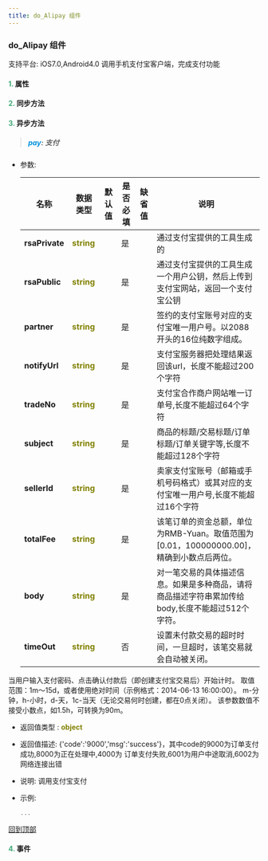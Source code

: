 ```yaml
---
title: do_Alipay 组件
---
```


### do_Alipay 组件

 支持平台: iOS7.0,Android4.0
 调用手机支付宝客户端，完成支付功能

#### <font color ='#40A977'>**1.**</font> 属性

#### <font color ='#40A977'>**2.**</font> 同步方法

#### <font color ='#40A977'>**3.**</font> 异步方法

>##### <font color ='#0092db'>**pay**</font>: 支付

- 参数:

  名称 | 数据类型 |默认值|是否必填|缺省值|说明
  ---- |-------------  |----------|--------------|--------|------
  **rsaPrivate** |<font color ='#808000'>**string**</font> |  | 是||通过支付宝提供的工具生成的
  **rsaPublic** |<font color ='#808000'>**string**</font> |  | 是||通过支付宝提供的工具生成一个用户公钥，然后上传到支付宝网站，返回一个支付宝公钥
  **partner** |<font color ='#808000'>**string**</font> |  | 是||签约的支付宝账号对应的支付宝唯一用户号。以2088开头的16位纯数字组成。
  **notifyUrl** |<font color ='#808000'>**string**</font> |  | 是||支付宝服务器把处理结果返回该url，长度不能超过200个字符
  **tradeNo** |<font color ='#808000'>**string**</font> |  | 是||支付宝合作商户网站唯一订单号,长度不能超过64个字符
  **subject** |<font color ='#808000'>**string**</font> |  | 是||商品的标题/交易标题/订单标题/订单关键字等,长度不能超过128个字符
  **sellerId** |<font color ='#808000'>**string**</font> |  | 是||卖家支付宝账号（邮箱或手机号码格式）或其对应的支付宝唯一用户号,长度不能超过16个字符
  **totalFee** |<font color ='#808000'>**string**</font> |  | 是||该笔订单的资金总额，单位为RMB-Yuan。取值范围为[0.01，100000000.00]，精确到小数点后两位。
  **body** |<font color ='#808000'>**string**</font> |  | 是||对一笔交易的具体描述信息。如果是多种商品，请将商品描述字符串累加传给body,长度不能超过512个字符。
  **timeOut** |<font color ='#808000'>**string**</font> |  | 否||设置未付款交易的超时时间，一旦超时，该笔交易就会自动被关闭。
当用户输入支付密码、点击确认付款后（即创建支付宝交易后）开始计时。
取值范围：1m～15d，或者使用绝对时间（示例格式：2014-06-13 16:00:00）。
m-分钟，h-小时，d-天，1c-当天（无论交易何时创建，都在0点关闭）。
该参数数值不接受小数点，如1.5h，可转换为90m。
- 返回值类型 : <font color ='#808000'>**object**</font>
- 返回值描述: {'code':'9000','msg':'success'}，其中code的9000为订单支付成功,8000为正在处理中,4000为 订单支付失败,6001为用户中途取消,6002为网络连接出错
- 说明: 调用支付宝支付
- 示例:

  ```javascript
  ...

  ```

[回到顶部](#top)


#### <font color ='#40A977'>**4.**</font> 事件


